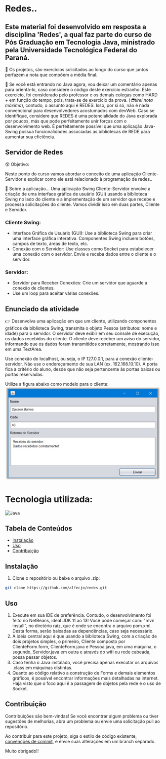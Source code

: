 # Redes..

## Este material foi desenvolvido em resposta a disciplina 'Redes', a qual faz parte do curso de Pós Graduação em Tecnologia Java, ministrado pela Universidade Tecnológica Federal do Paraná.
🎉 Os projetos, são exercícios solicitados ao longo do curso que juntos perfazem a nota que compõem a média final.

🥋 Se você está entrando no Java agora, vou deixar um comentário apenas para orientá-lo, caso considere o código deste exercício estranho. Este exercício, foi considerado pelo professor e os demais colegas como HARD + em função do tempo, pois, trata-se de exercício da prova. (_😎tirei nota máxima_), contudo, o assunto aqui é REDES. Isso, por si só, não é nada convencional para desenvolvedores acostumados com devWeb. Caso se identifique, considere que REDES é uma potencialidade do Java explorada por poucos, más que pode perfeitamente unir forças com o desenvolvimento web. É perfeitamente possível que uma aplicação Java-Swing possua funcionalidades associadas as bibliotecas de REDE para aumentar sua eficiência.

## Servidor de Redes

😵 Objetivo:

Neste ponto do curso vamos abordar o conceito de uma aplicação Cliente-Servidor e explicar como ele está relacionado à programação de redes..

🧭 Sobre a aplicação...
 Uma aplicação Swing Cliente-Servidor envolve a criação de uma interface gráfica de usuário (GUI) usando a biblioteca Swing no lado do cliente e a implementação de um servidor que recebe e processa solicitações do cliente. Vamos dividir isso em duas partes, Cliente e Servidor.

### Cliente Swing:
- Interface Gráfica de Usuário (GUI): Use a biblioteca Swing para criar uma interface gráfica interativa. Componentes Swing incluem botões, campos de texto, áreas de texto, etc.
- Conexão com o Servidor: Use classes como Socket para estabelecer uma conexão com o servidor. Envie e receba dados entre o cliente e o servidor.

### Servidor:
- Servidor para Receber Conexões: Crie um servidor que aguarde a conexão de clientes.
- Use um loop para aceitar várias conexões.

## Enunciado da atividade
👉 Desenvolva uma aplicação em que um cliente, utilizando componentes gráficos da 
biblioteca Swing, transmita o objeto Pessoa (atributos: nome e idade) para o 
servidor. O servidor deve exibir em seu console de execução, os dados recebidos do 
cliente. O cliente deve receber um aviso do servidor, informando que os dados foram 
transmitidos corretamente, mostrando isso em uma TextArea.

Use conexão do localhost, ou seja, o IP 127.0.0.1, para a conexão cliente-servidor. Não use o endereçamento de sua LAN (ex. 192.168.10.10). A porta fica a 
critério do aluno, desde que não seja pertencente às portas baixas ou portas 
reservadas.

Utilize a figura abaixo como modelo para o cliente:
![swing](./swing.jpg)

# Tecnologia utilizada:

![Java](https://img.shields.io/badge/java-%23ED8B00.svg?style=for-the-badge&logo=openjdk&logoColor=white)

## Tabela de Conteúdos

- [Instalação](#Instalação)
- [Uso](#Uso)
- [Contribuição](#Contribuição)

## Instalação

1. Clone o repositório ou baixe o arquivo .zip:

```bash
git clone https://github.com/alfecjo/redes.git
```
## Uso

1. Execute em sua IDE de preferência. Contudo, o desenvolvimento foi feito no NetBeans, ideal JDK 11 ao 13! Você pode começar com: "mvn install", no diretório raiz, que é onde se    encontra o arquivo pom.xml. Desta forma, serão baixadas as dependências, caso seja necessário.
2. A idéia central aqui é que usando a biblioteca Swing, com a criação de dois projetos simples, o primeiro, Cliente composto por ClienteForm.form, ClienteForm.java e Pessoa.java, em uma máquina, o segundo, Servidor.java em outra e através do wifi ou rede cabeada, possa passar objetos.
3. Caso tenha o Java instalado, você precisa apenas executar os arquivos .class em máquinas distintas.
5. Quanto ao código relativo a construção de Forms e demais elementos gráficos, é possível encontrar informações mais detalhadas na internet. Haja visto que o foco aqui é a passagem de objetos pela rede e o uso de Socket.

## Contribuição

Contribuições são bem-vindas! Se você encontrar algum problema ou tiver sugestões de melhorias, abra um problema ou envie uma solicitação pull ao repositório.

Ao contribuir para este projeto, siga o estilo de código existente, [convenções de commit](https://www.conventionalcommits.org/en/v1.0.0/), e envie suas alterações em um branch separado.

Muito obrigado!!




